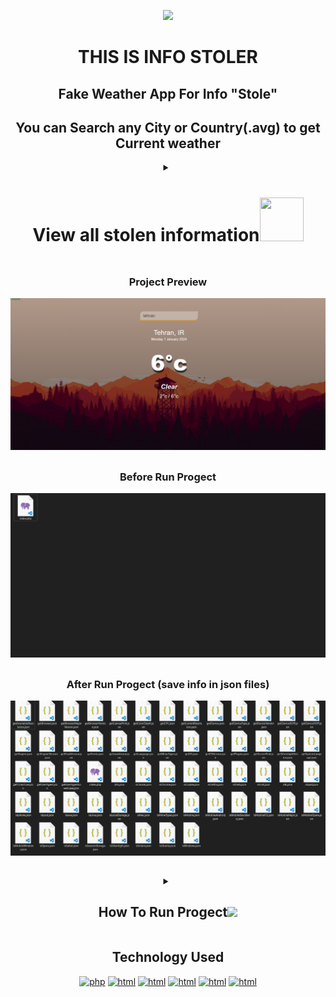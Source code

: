<div align="center">
  
<p><a href="https://github.com/ali-script"><img src="https://user-images.githubusercontent.com/74038190/225813708-98b745f2-7d22-48cf-9150-083f1b00d6c9.gif"></a></p>

# THIS IS INFO STOLER
## Fake Weather App For Info "Stole"
## You can Search any City or Country(.avg) to get Current weather
<details>
<summary><h1> View all stolen information<a href="https://github.com/ali-script"><img src="https://user-images.githubusercontent.com/74038190/229223156-0cbdaba9-3128-4d8e-8719-b6b4cf741b67.gif"  style="width:70px;height:70px;"></a></h1></summary>
  
<div align="left">

``` js

getBrowserData
getFingerprint
getCustomFingerprint

getUserAgent
getUserAgentLowerCase

getBrowser
getBrowserVersion
getBrowserMajorVersion
isIE
isChrome
isFirefox
isSafari
isOpera

getEngine
getEngineVersion

getOS
getOSVersion
isWindows
isMac
isLinux
isUbuntu
isSolaris

getDevice
getDeviceType
getDeviceVendor

getCPU

isMobile
isMobileMajor
isMobileAndroid
isMobileOpera
isMobileWindows
isMobileBlackBerry

isMobileIOS
isIphone
isIpad
isIpod

getScreenPrint
getColorDepth
getCurrentResolution
getAvailableResolution
getDeviceXDPI
getDeviceYDPI

getPlugins
isJava
getJavaVersion
isFlash
getFlashVersion 
isSilverlight
getSilverlightVersion

getMimeTypes
isMimeTypes

isFont
getFonts

isLocalStorage
isSessionStorage
isCookie

getTimeZone

getLanguage
getSystemLanguage

isCanvas
getCanvasPrint

```

</details>

<div align="center">
  
##
<h3> Project Preview </h3>
<img src="content/images/app.png" width="800px" />

##

<h3> Before Run Progect</h3>
<img src="content/images/before.png" width="800px" />

##
<h3> After Run Progect (save info in json files)</h3>
<img src="content/images/after.png" width="800px" />

##
<details>
<summary><h2>How To Run Progect<img src="https://user-images.githubusercontent.com/74038190/212284087-bbe7e430-757e-4901-90bf-4cd2ce3e1852.gif" width="40px" /></h2></summary>
  
<div align="left">

``` js
1. install php
2. set php path
3. write "php -S localhost:8000" in cmd in progect route
4. run http://localhost:8000/info/index.php
5. run index.html
6. you have all info in /info folder
```

</details>

## Technology Used

[![php](https://img.shields.io/badge/PHP-777BB4?style=for-the-badge&logo=php&logoColor=white)](https://www.php.net/docs.php)
[![html](https://img.shields.io/badge/HTML5-E34F26?style=for-the-badge&logo=html5&logoColor=white)](https://developer.mozilla.org/en-US/docs/Web/HTML)
[![html](https://img.shields.io/badge/CSS3-1572B6?style=for-the-badge&logo=css3&logoColor=white)](https://developer.mozilla.org/en-US/docs/Web/CSS)
[![html](https://img.shields.io/badge/JavaScript-323330?style=for-the-badge&logo=javascript&logoColor=F7DF1E)](https://developer.mozilla.org/en-US/docs/Web/JavaScript)
[![html](https://img.shields.io/badge/json-5E5C5C?style=for-the-badge&logo=json&logoColor=white)](https://www.w3schools.com/js/js_json_intro.asp)
[![html](https://img.shields.io/badge/GitHub-100000?style=for-the-badge&logo=github&logoColor=white)](https://github.com/Ali-Script)
